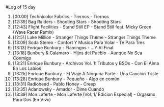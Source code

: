 #Log of 15 day

1. [00:00] Technicolor Fabrics - Tiernos - Tiernos
1. [12:39] Bag Raiders - Shooting Stars - Shooting Stars
1. [12:43] Flight Facilities - Stand Still EP - Stand Still feat. Micky Green (Wave Racer Remix)
1. [12:51] Luke Million - Stranger Things Theme - Stranger Things Theme
1. [13:09] Soda Stereo - Confort Y Musica Para Volar - Te Para Tres
1. [13:13] Enrique Bunbury - Flamingos - ...Y Al Final
1. [13:18] Bunbury & Calamaro - Hijos del Pueblo - Aunque No Sea Conmigo
1. [13:21] Enrique Bunbury - Archivos Vol. 1: Tributos y BSOs - Con El Alma En Los Labios
1. [13:25] Enrique Bunbury - El Viaje A Ninguna Parte - Una Canción Triste
1. [13:28] Enrique Bunbury - Pequeño - Algo en común
1. [13:31] Radiohead - Pablo Honey - Creep
1. [13:35] Adanowsky - Amador - Dime Cuando
1. [13:39] Mon Laferte - Mon Laferte (Vol. 1/ Edicion Especial) - Orgasmo Para Dos (En Vivo)
